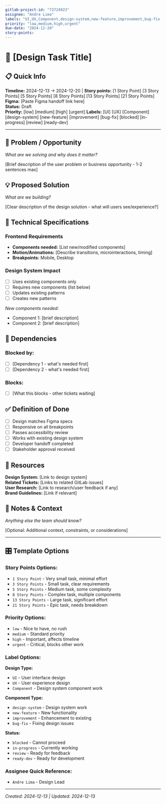 ```yaml
---
gitlab-project-id: "73724923"
assignee: "Andre Lima"
labels: "UI,UX,Component,design-system,new-feature,improvement,bug-fix,blocked,in-progress,review,ready-dev"
priority: "low,medium,high,urgent"
due-date: "2024-12-20"
story-points: 
---
```


# 🎨 [Design Task Title]

## 📋 Quick Info
**Timeline:** 2024-12-13 → 2024-12-20 | **Story points:** [1 Story Point] [3 Story Points] [5 Story Points] [8 Story Points] [13 Story Points] [21 Story Points]  
**Figma:** [Paste Figma handoff link here]  
**Status:** Draft  
**Priority:** [low] [medium] [high] [urgent]
**Labels:** [UI] [UX] [Component] [design-system] [new-feature] [improvement] [bug-fix] [blocked] [in-progress] [review] [ready-dev]

---

## 🎯 Problem / Opportunity
*What are we solving and why does it matter?*

[Brief description of the user problem or business opportunity - 1-2 sentences max]

## 💡 Proposed Solution
*What are we building?*

[Clear description of the design solution - what will users see/experience?]

## 🔧 Technical Specifications
### Frontend Requirements
- **Components needed:** [List new/modified components]
- **Motion/Animations:** [Describe transitions, microinteractions, timing]
- **Breakpoints:** Mobile, Desktop

### Design System Impact
- [ ] Uses existing components only
- [ ] Requires new components (list below)
- [ ] Updates existing patterns
- [ ] Creates new patterns

*New components needed:*
- Component 1: [brief description]
- Component 2: [brief description]

## 🔗 Dependencies
### Blocked by:
- [ ] [Dependency 1 - what's needed first]
- [ ] [Dependency 2 - what's needed first]

### Blocks:
- [ ] [What this blocks - other tickets waiting]

## ✅ Definition of Done
- [ ] Design matches Figma specs
- [ ] Responsive on all breakpoints
- [ ] Passes accessibility review
- [ ] Works with existing design system
- [ ] Developer handoff completed
- [ ] Stakeholder approval received

## 📎 Resources
**Design System:** [Link to design system]  
**Related Tickets:** [Links to related GitLab issues]  
**User Research:** [Link to research/user feedback if any]  
**Brand Guidelines:** [Link if relevant]

## 💬 Notes & Context
*Anything else the team should know?*

[Optional: Additional context, constraints, or considerations]

---

## 🎛️ Template Options
### Story Points Options:
- `1 Story Point` - Very small task, minimal effort
- `3 Story Points` - Small task, clear requirements
- `5 Story Points` - Medium task, some complexity
- `8 Story Points` - Complex task, multiple components
- `13 Story Points` - Large task, significant effort
- `21 Story Points` - Epic task, needs breakdown

### Priority Options:
- `low` - Nice to have, no rush
- `medium` - Standard priority
- `high` - Important, affects timeline
- `urgent` - Critical, blocks other work

### Label Options:
**Design Type:**
- `UI` - User interface design
- `UX` - User experience design
- `Component` - Design system component work

**Component Type:**
- `design-system` - Design system work
- `new-feature` - New functionality
- `improvement` - Enhancement to existing
- `bug-fix` - Fixing design issues

**Status:**
- `blocked` - Cannot proceed
- `in-progress` - Currently working
- `review` - Ready for feedback
- `ready-dev` - Ready for development

### Assignee Quick Reference:
- `Andre Lima` - Design Lead

---
*Created: 2024-12-13 | Updated: 2024-12-13*
